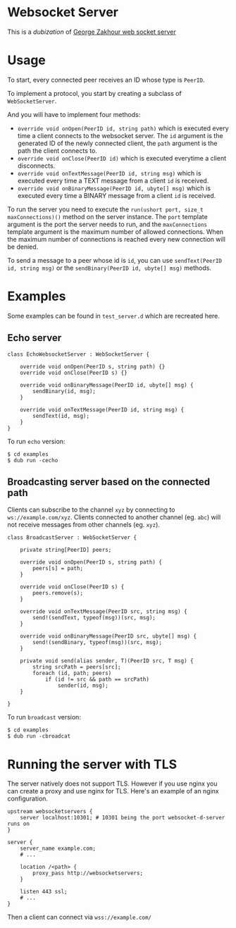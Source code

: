 # Websocket Server

This is a _dubization_ of  [George Zakhour web socket server](https://github.com/geezee/websocket-d-server)


# Usage

To start, every connected peer receives an ID whose type is `PeerID`.

To implement a protocol, you start by creating a subclass of `WebSocketServer`.

And you will have to implement four methods:
* `override void onOpen(PeerID id, string path)` which is executed every time a client connects to
  the websocket server. The `id` argument is the generated ID of the newly connected client, the
  `path` argument is the path the client connects to.
* `override void onClose(PeerID id)` which is executed everytime a client disconnects.
* `override void onTextMessage(PeerID id, string msg)` which is executed every time a TEXT message
  from a client `id` is received.
* `override void onBinaryMessage(PeerID id, ubyte[] msg)` which is executed every time a BINARY message
  from a client `id` is received.

To run the server you need to execute the `run(ushort port, size_t maxConnections)()` method on the
server instance. The `port` template argument is the port the server needs to run, and the
`maxConnections` template argument is the maximum number of allowed connections. When the maximum
number of connections is reached every new connection will be denied.

To send a message to a peer whose id is `id`, you can use `sendText(PeerID id, string msg)` or the
`sendBinary(PeerID id, ubyte[] msg)` methods.


# Examples
Some examples can be found in `test_server.d` which are recreated here.

## Echo server

```
class EchoWebsocketServer : WebSocketServer {

    override void onOpen(PeerID s, string path) {}
    override void onClose(PeerID s) {}

    override void onBinaryMessage(PeerID id, ubyte[] msg) {
        sendBinary(id, msg);
    }

    override void onTextMessage(PeerID id, string msg) {
        sendText(id, msg);
    }
}
```
To run `echo` version:
```
$ cd examples
$ dub run -cecho
```
## Broadcasting server based on the connected path

Clients can subscribe to the channel `xyz` by connecting to `ws://example.com/xyz`. Clients connected
to another channel (eg. `abc`) will not receive messages from other channels (eg. `xyz`).

```
class BroadcastServer : WebSocketServer {

    private string[PeerID] peers;

    override void onOpen(PeerID s, string path) {
        peers[s] = path;
    }

    override void onClose(PeerID s) {
        peers.remove(s);
    }

    override void onTextMessage(PeerID src, string msg) {
        send!(sendText, typeof(msg))(src, msg);
    }

    override void onBinaryMessage(PeerID src, ubyte[] msg) {
        send!(sendBinary, typeof(msg))(src, msg);
    }

    private void send(alias sender, T)(PeerID src, T msg) {
        string srcPath = peers[src];
        foreach (id, path; peers)
            if (id != src && path == srcPath)
                sender(id, msg);
    }

}
```

To run `broadcast` version:
```
$ cd examples
$ dub run -cbroadcat
```

# Running the server with TLS

The server natively does not support TLS. However if you use nginx you can create a proxy and use
nginx for TLS. Here's an example of an nginx configuration.

```
upstream websocketservers {
    server localhost:10301; # 10301 being the port websocket-d-server runs on
}

server {
    server_name example.com;
    # ...

    location /<path> {
        proxy_pass http://websocketservers;
    }

    listen 443 ssl;
    # ...
}
```

Then a client can connect via `wss://example.com/`
